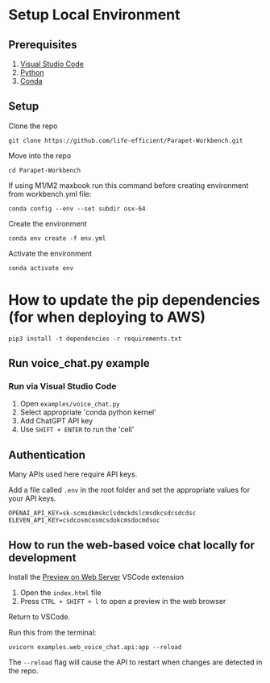 # Setup Local Environment

## Prerequisites

1. [Visual Studio Code](https://code.visualstudio.com/download)
2. [Python](https://www.python.org/downloads/)
3. [Conda](https://docs.conda.io/en/latest/miniconda.html)

## Setup

Clone the repo

```
git clone https://github.com/life-efficient/Parapet-Workbench.git
```

Move into the repo

```
cd Parapet-Workbench
```

If using M1/M2 maxbook run this command before creating environment from workbench.yml file:

```
conda config --env --set subdir osx-64
```

Create the environment

```
conda env create -f env.yml
```

Activate the environment

```
conda activate env
```

# How to update the pip dependencies (for when deploying to AWS)

```
pip3 install -t dependencies -r requirements.txt
```

## Run voice_chat.py example

### Run via Visual Studio Code

1. Open `examples/voice_chat.py`
2. Select appropriate 'conda python kernel'
3. Add ChatGPT API key
4. Use `SHIFT + ENTER` to run the 'cell'

## Authentication

Many APIs used here require API keys.

Add a file called `.env` in the root folder and set the appropriate values for your API keys.

```
OPENAI_API_KEY=sk-scmsdkmskclsdmckdslcmsdkcsdcsdcdsc
ELEVEN_API_KEY=csdcosmcosmcsdokcmsdocmdsoc
```

## How to run the web-based voice chat locally for development

Install the [Preview on Web Server](https://marketplace.visualstudio.com/items?itemName=yuichinukiyama.vscode-preview-server) VSCode extension

1. Open the `index.html` file
2. Press `CTRL + SHIFT + l` to open a preview in the web browser

Return to VSCode.

Run this from the terminal:

```
uvicorn examples.web_voice_chat.api:app --reload
```

The `--reload` flag will cause the API to restart when changes are detected in the repo.
